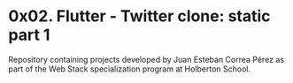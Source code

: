 # 0x02. Flutter - Twitter clone: static part 1

Repository containing projects developed by Juan Esteban Correa Pérez as part of the Web Stack specialization program at Holberton School.
